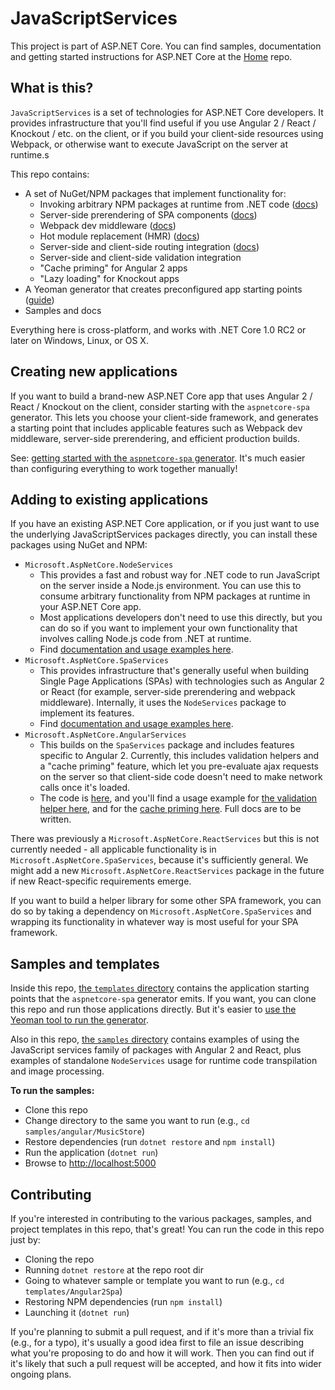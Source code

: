 # JavaScriptServices

This project is part of ASP.NET Core. You can find samples, documentation and getting started instructions for ASP.NET Core at the [Home](https://github.com/aspnet/home) repo.

## What is this?

`JavaScriptServices` is a set of technologies for ASP.NET Core developers. It provides infrastructure that you'll find useful if you use Angular 2 / React / Knockout / etc. on the client, or if you build your client-side resources using Webpack, or otherwise want to execute JavaScript on the server at runtime.s

This repo contains:

 * A set of NuGet/NPM packages that implement functionality for:
   * Invoking arbitrary NPM packages at runtime from .NET code ([docs](https://github.com/aspnet/JavaScriptServices/tree/master/src/Microsoft.AspNetCore.NodeServices#simple-usage-example))
   * Server-side prerendering of SPA components ([docs](https://github.com/aspnet/JavaScriptServices/tree/master/src/Microsoft.AspNetCore.SpaServices#server-side-prerendering))
   * Webpack dev middleware ([docs](https://github.com/aspnet/JavaScriptServices/tree/master/src/Microsoft.AspNetCore.SpaServices#webpack-dev-middleware))
   * Hot module replacement (HMR) ([docs](https://github.com/aspnet/JavaScriptServices/tree/master/src/Microsoft.AspNetCore.SpaServices#webpack-hot-module-replacement))
   * Server-side and client-side routing integration ([docs](https://github.com/aspnet/JavaScriptServices/tree/master/src/Microsoft.AspNetCore.SpaServices#routing-helper-mapspafallbackroute))
   * Server-side and client-side validation integration
   * "Cache priming" for Angular 2 apps
   * "Lazy loading" for Knockout apps
 * A Yeoman generator that creates preconfigured app starting points ([guide](http://blog.stevensanderson.com/2016/05/02/angular2-react-knockout-apps-on-aspnet-core/))
 * Samples and docs

Everything here is cross-platform, and works with .NET Core 1.0 RC2 or later on Windows, Linux, or OS X.

## Creating new applications

If you want to build a brand-new ASP.NET Core app that uses Angular 2 / React / Knockout on the client, consider starting with the `aspnetcore-spa` generator. This lets you choose your client-side framework, and generates a starting point that includes applicable features such as Webpack dev middleware, server-side prerendering, and efficient production builds.

See: [getting started with the `aspnetcore-spa` generator](http://blog.stevensanderson.com/2016/05/02/angular2-react-knockout-apps-on-aspnet-core/). It's much easier than configuring everything to work together manually!


## Adding to existing applications

If you have an existing ASP.NET Core application, or if you just want to use the underlying JavaScriptServices packages directly, you can install these packages using NuGet and NPM:

 * `Microsoft.AspNetCore.NodeServices`
   * This provides a fast and robust way for .NET code to run JavaScript on the server inside a Node.js environment. You can use this to consume arbitrary functionality from NPM packages at runtime in your ASP.NET Core app.
   * Most applications developers don't need to use this directly, but you can do so if you want to implement your own functionality that involves calling Node.js code from .NET at runtime.
   * Find [documentation and usage examples here](https://github.com/aspnet/JavaScriptServices/tree/master/src/Microsoft.AspNetCore.NodeServices#microsoftaspnetcorenodeservices).
 * `Microsoft.AspNetCore.SpaServices`
   * This provides infrastructure that's generally useful when building Single Page Applications (SPAs) with technologies such as Angular 2 or React (for example, server-side prerendering and webpack middleware). Internally, it uses the `NodeServices` package to implement its features.
   * Find [documentation and usage examples here](https://github.com/aspnet/JavaScriptServices/tree/master/src/Microsoft.AspNetCore.SpaServices#microsoftaspnetcorespaservices).
 * `Microsoft.AspNetCore.AngularServices`
   * This builds on the `SpaServices` package and includes features specific to Angular 2. Currently, this includes validation helpers and a "cache priming" feature, which let you pre-evaluate ajax requests on the server so that client-side code doesn't need to make network calls once it's loaded.
   * The code is [here](https://github.com/aspnet/JavaScriptServices/tree/master/src/Microsoft.AspNetCore.AngularServices), and you'll find a usage example for [the validation helper here](https://github.com/aspnet/JavaScriptServices/blob/master/samples/angular/MusicStore/wwwroot/ng-app/components/admin/album-edit/album-edit.ts), and for the [cache priming here](https://github.com/aspnet/JavaScriptServices/blob/master/samples/angular/MusicStore/Views/Home/Index.cshtml#L7-8). Full docs are to be written.

There was previously a `Microsoft.AspNetCore.ReactServices` but this is not currently needed - all applicable functionality is in `Microsoft.AspNetCore.SpaServices`, because it's sufficiently general. We might add a new `Microsoft.AspNetCore.ReactServices` package in the future if new React-specific requirements emerge.

If you want to build a helper library for some other SPA framework, you can do so by taking a dependency on `Microsoft.AspNetCore.SpaServices` and wrapping its functionality in whatever way is most useful for your SPA framework.

## Samples and templates

Inside this repo, [the `templates` directory](https://github.com/aspnet/JavaScriptServices/tree/master/templates) contains the application starting points that the `aspnetcore-spa` generator emits. If you want, you can clone this repo and run those applications directly. But it's easier to [use the Yeoman tool to run the generator](http://blog.stevensanderson.com/2016/05/02/angular2-react-knockout-apps-on-aspnet-core/).

Also in this repo, [the `samples` directory](https://github.com/aspnet/JavaScriptServices/tree/master/samples) contains examples of using the JavaScript services family of packages with Angular 2 and React, plus examples of standalone `NodeServices` usage for runtime code transpilation and image processing.

**To run the samples:**

 * Clone this repo
 * Change directory to the same you want to run (e.g., `cd samples/angular/MusicStore`)
 * Restore dependencies (run `dotnet restore` and `npm install`)
 * Run the application (`dotnet run`)
 * Browse to [http://localhost:5000](http://localhost:5000)

## Contributing

If you're interested in contributing to the various packages, samples, and project templates in this repo, that's great! You can run the code in this repo just by:

 * Cloning the repo
 * Running `dotnet restore` at the repo root dir
 * Going to whatever sample or template you want to run (e.g., `cd templates/Angular2Spa`)
 * Restoring NPM dependencies (run `npm install`)
 * Launching it (`dotnet run`)

If you're planning to submit a pull request, and if it's more than a trivial fix (e.g., for a typo), it's usually a good idea first to file an issue describing what you're proposing to do and how it will work. Then you can find out if it's likely that such a pull request will be accepted, and how it fits into wider ongoing plans.
